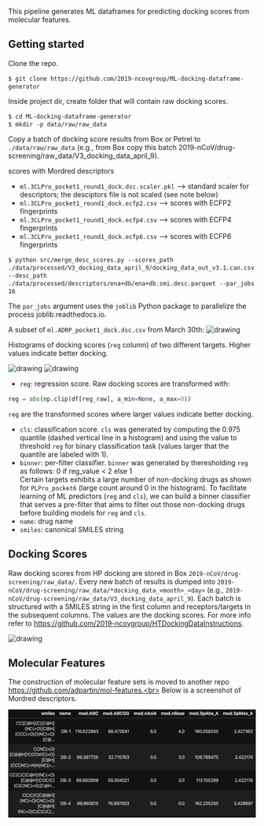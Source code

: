 This pipeline generates ML dataframes for predicting docking scores from molecular features.

## Getting started
Clone the repo.
```shell
$ git clone https://github.com/2019-ncovgroup/ML-docking-dataframe-generator
```

Inside project dir, create folder that will contain raw docking scores.
```shell
$ cd ML-docking-dataframe-generator
$ mkdir -p data/raw/raw_data
```

Copy a batch of docking score results from Box or Petrel to `./data/raw/raw_data` (e.g., from Box copy this batch 2019-nCoV/drug-screening/raw_data/V3_docking_data_april_9).
<!-- Run script to canoncalize the SMILES. This will dump the original scores with the `smiles` column canonicalized into `./data/processed/V3_docking_data_april_9`.
<!-- ```shell
$ python canon_smiles.py --datapath data/raw/raw_data/V3_docking_data_april_9/docking_data_out_v3.1.csv
```

## Genearte ML dataframes
The main script `./src/main_gen_dfs.py` loads docking scores from `./data/processed/V3_docking_data_april_9/docking_data_out_v3.1.can.parquet`, canonicalizes the `smiles` column, and merges `smiles`. The script then parses the merged dataset to generate an ML dataframe for every receptor/target (columns in the docking results file starting from [1:]).
<!-- and every feature type (available in features dataset).<br>

The resulting ML data files follow the same naming convention: `ml.<target_name>.<feature_type>.csv`.
For example, assume a target `3CLPro_pocket1_dock`. The script will dump the following files:
- `ml.3CLPro_pocket1_round1_dock.dsc.csv` --> scores with Mordred descriptors
- `ml.3CLPro_pocket1_round1_dock.dsc.scaler.pkl` --> standard scaler for descriptors; the desciptors file is not scaled (see note below)
- `ml.3CLPro_pocket1_round1_dock.ecfp2.csv` --> scores with ECFP2 fingerprints
- `ml.3CLPro_pocket1_round1_dock.ecfp4.csv` --> scores with ECFP4 fingerprints
- `ml.3CLPro_pocket1_round1_dock.ecfp6.csv` --> scores with ECFP6 fingerprints

```
$ python src/merge_desc_scores.py --scores_path ./data/processed/V3_docking_data_april_9/docking_data_out_v3.1.can.csv --desc_path ./data/processed/descriptors/ena+db/ena+db.smi.desc.parquet --par_jobs 16
```
The `par_jobs` argument uses the `joblib` Python package to parallelize the process joblib.readthedocs.io.

A subset of `ml.ADRP_pocket1_dock.dsc.csv` from March 30th:
<img src="figs/ML-df-example.png" alt="drawing" height="200"/>

Histograms of docking scores (`reg` column) of two different targets. Higher values indicate better docking.

<img src="figs/dock.score.bin.ml.ADRP_pocket1_dock.png" alt="drawing" width="400"/> <img src="figs/dock.score.bin.ml.PLPro_pocket6_dock.png" alt="drawing" width="400"/>

- `reg`: regression score. Raw docking scores are transformed with:
```python
reg = abs(np.clip(df[reg_raw], a_min=None, a_max=0))
```
`reg` are the transformed scores where larger values indicate better docking.
- `cls`: classification score. `cls` was generated by computing the 0.975 quantile (dashed vertical line in a histogram) and using the value to threshold `reg` for binary classification task (values larger that the quantile are labeled with 1).
- `binner`: per-filter classifier. `binner` was generated by theresholding `reg` as follows: 0 if reg_value < 2 else 1 <br>
Certain targets exhibits a large number of non-docking drugs as shown for `PLPro_pocket6` (large count around 0 in the histogram). To facilitate learning of ML predictors (`reg` and `cls`), we can build a binner classifier that serves a pre-filter that aims to filter out those non-docking drugs before building models for `reg` and `cls`.
- `name`: drug name
- `smiles`: canonical SMILES string

## Docking Scores
Raw docking scores from HP docking are stored in Box `2019-nCoV/drug-screening/raw_data/`. Every new batch of results is dumped into `2019-nCoV/drug-screening/raw_data/*docking_data_<month>_<day>` (e.g., `2019-nCoV/drug-screening/raw_data/V3_docking_data_april_9`).
Each batch is structured with a SMILES string in the first column and receptors/targets in the subsequent columns. The values are the docking scores. For more info refer to https://github.com/2019-ncovgroup/HTDockingDataInstructions.

<img src="figs/docking-results-example.png" alt="drawing" height="200"/>

## Molecular Features
The construction of molecular feature sets is moved to another repo https://github.com/adpartin/mol-features.<br>
Below is a screenshot of Mordred descriptors. 

<!-- The original Mordred descriptors are stored in Box `2019-nCoV/drug-screening/ena+db.desc.gz`. This file requires some pre-processing (duplicates, bad rows, NaNs, casting). This needs to be done only once. The clean version of the features (Enamine + DrugBank; 300K SMILES) can be found in Box `2019-nCoV/drug-screening/features/ena+db/ena+db.features.parquet`. If you need to generate the descriptors from the original file, follow the steps below. -->

<!-- - Clean and canonicalize smiles `ena+db.smi`. Use `src/ena+db/clean_smiles.py` (updated file is in `2019-nCoV/drug_screening/features/ena+db/ena+db.smi.can.csv`)
- Clean descriptors `ena+db.desc`. Use `src/ena+db/clean_desc.py` (updated file is in `2019-nCoV/drug_screening/features/ena+db/ena+db.desc.parquet`)
- Merge smiles with descriptors and generate fingerprints from smiles (ECFP2, ECFP4, ECFP6). Use `src/ena+db/gen_fea_df.py` (updated file is in `2019-nCoV/drug_screening/features/ena+db/ena+db.features.parquet`) -->

<img src="figs/smi-desc-df.png" alt="drawing" height="220"/>
